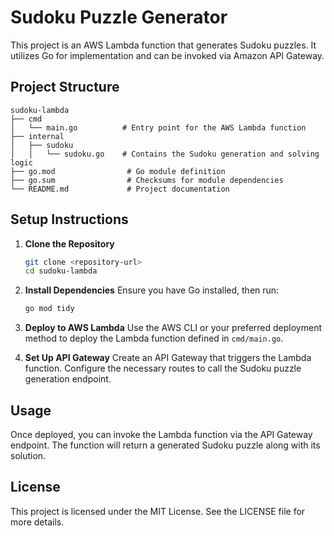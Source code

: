 # Sudoku Puzzle Generator

This project is an AWS Lambda function that generates Sudoku puzzles. It utilizes Go for implementation and can be invoked via Amazon API Gateway.

## Project Structure

```
sudoku-lambda
├── cmd
│   └── main.go          # Entry point for the AWS Lambda function
├── internal
│   ├── sudoku
│   │   └── sudoku.go    # Contains the Sudoku generation and solving logic
├── go.mod                # Go module definition
├── go.sum                # Checksums for module dependencies
└── README.md             # Project documentation
```

## Setup Instructions

1. **Clone the Repository**
   ```bash
   git clone <repository-url>
   cd sudoku-lambda
   ```

2. **Install Dependencies**
   Ensure you have Go installed, then run:
   ```bash
   go mod tidy
   ```

3. **Deploy to AWS Lambda**
   Use the AWS CLI or your preferred deployment method to deploy the Lambda function defined in `cmd/main.go`.

4. **Set Up API Gateway**
   Create an API Gateway that triggers the Lambda function. Configure the necessary routes to call the Sudoku puzzle generation endpoint.

## Usage

Once deployed, you can invoke the Lambda function via the API Gateway endpoint. The function will return a generated Sudoku puzzle along with its solution.

## License

This project is licensed under the MIT License. See the LICENSE file for more details.